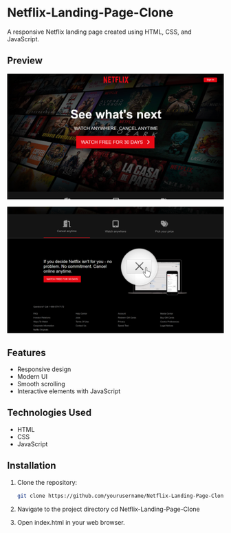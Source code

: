 # Netflix-Landing-Page-Clone

A responsive Netflix landing page created using HTML, CSS, and JavaScript.

## Preview

![Netflix Landing Page Preview](img/netflixpage.png)

![Netflix Landing Page Preview](img/nextflixpage2.png)

## Features

- Responsive design
- Modern UI
- Smooth scrolling
- Interactive elements with JavaScript

## Technologies Used

- HTML
- CSS
- JavaScript

## Installation

1. Clone the repository:
   ```bash
   git clone https://github.com/yourusername/Netflix-Landing-Page-Clone.git

2. Navigate to the project directory
    cd Netflix-Landing-Page-Clone

3. Open index.html in your web browser.
